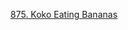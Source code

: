[875. Koko Eating Bananas](https://leetcode.com/problems/koko-eating-bananas/description/?envType=study-plan-v2&envId=leetcode-75)